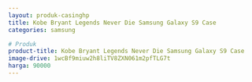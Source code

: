 ```yaml
---
layout: produk-casinghp
title: Kobe Bryant Legends Never Die Samsung Galaxy S9 Case
categories: samsung

# Produk
product-title: Kobe Bryant Legends Never Die Samsung Galaxy S9 Case
image-drive: 1wcBf9miuw2h8liTV8ZXN061m2pfTLG7t
harga: 90000
---
```

